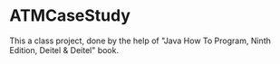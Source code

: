 # ATMCaseStudy
This a class project, done by the help of "Java How To Program, Ninth Edition, Deitel &amp; Deitel" book.
